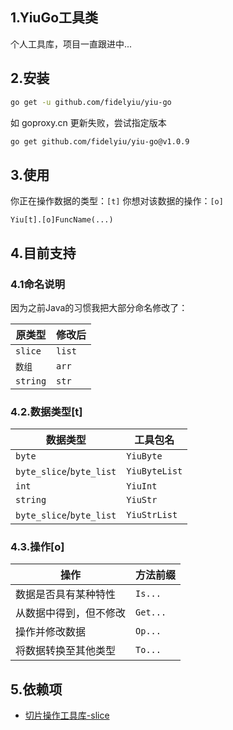 ## 1.YiuGo工具类个人工具库，项目一直跟进中...## 2.安装```bashgo get -u github.com/fidelyiu/yiu-go```如 goproxy.cn 更新失败，尝试指定版本```bashgo get github.com/fidelyiu/yiu-go@v1.0.9```## 3.使用你正在操作数据的类型：`[t]`你想对该数据的操作：`[o]````Yiu[t].[o]FuncName(...)```## 4.目前支持### 4.1命名说明因为之前Java的习惯我把大部分命名修改了：| 原类型   | 修改后 || -------- | ------ || `slice`  | `list` || `数组`   | `arr`  || `string` | `str`  |### 4.2.数据类型[t]| 数据类型                 | 工具包名      || ------------------------ | ------------- || `byte`                   | `YiuByte`     || `byte_slice`/`byte_list` | `YiuByteList` || `int`                    | `YiuInt`      || `string`                 | `YiuStr`      || `byte_slice`/`byte_list` | `YiuStrList`  |### 4.3.操作[o]| 操作                   | 方法前缀 || ---------------------- | -------- || 数据是否具有某种特性   | `Is...`  || 从数据中得到，但不修改 | `Get...` || 操作并修改数据         | `Op...`  || 将数据转换至其他类型   | `To...`  |## 5.依赖项- [切片操作工具库-slice](https://github.com/psampaz/slice)